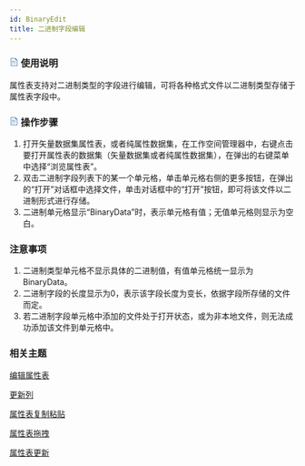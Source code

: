 ```yaml
---
id: BinaryEdit
title: 二进制字段编辑
---
```

### ![](../../img/read.gif) 使用说明

属性表支持对二进制类型的字段进行编辑，可将各种格式文件以二进制类型存储于属性表字段中。

### ![](../../img/read.gif) 操作步骤

  1. 打开矢量数据集属性表，或者纯属性数据集，在工作空间管理器中，右键点击要打开属性表的数据集（矢量数据集或者纯属性数据集），在弹出的右键菜单中选择“浏览属性表”。
  2. 双击二进制字段列表下的某一个单元格，单击单元格右侧的更多按钮，在弹出的“打开”对话框中选择文件，单击对话框中的“打开”按钮，即可将该文件以二进制形式进行存储。
  3. 二进制单元格显示“BinaryData”时，表示单元格有值；无值单元格则显示为空白。

###  注意事项

  1. 二进制类型单元格不显示具体的二进制值，有值单元格统一显示为 BinaryData。
  2. 二进制字段的长度显示为0，表示该字段长度为变长，依据字段所存储的文件而定。
  3. 若二进制字段单元格中添加的文件处于打开状态，或为非本地文件，则无法成功添加该文件到单元格中。

### 相关主题

  [编辑属性表](Editgroup)

  [更新列](UpdateButton)

  [属性表复制粘贴](CopyAndPaste)

  [属性表拖拽](DragTabular)

  [属性表更新](UpdateTabular)

